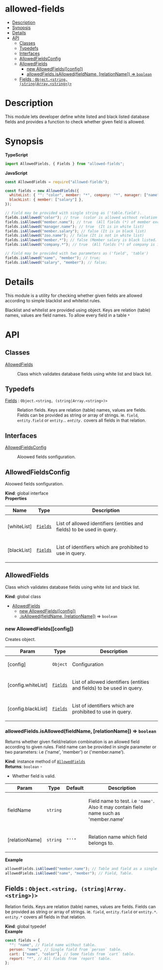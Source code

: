 <!-- DO NOT EDIT README.md (It will be overridden by README.hbs) -->

# allowed-fields

<!-- START doctoc generated TOC please keep comment here to allow auto update -->

<!-- DON'T EDIT THIS SECTION, INSTEAD RE-RUN doctoc TO UPDATE -->

- [Description](#description)
- [Synopsis](#synopsis)
- [Details](#details)
- [API](#api)
  - [Classes](#classes)
  - [Typedefs](#typedefs)
  - [Interfaces](#interfaces)
  - [AllowedFieldsConfig](#allowedfieldsconfig)
  - [AllowedFields](#allowedfields)
    - [new AllowedFields([config])](#new-allowedfieldsconfig)
    - [allowedFields.isAllowed(fieldName, [relationName]) ⇒ <code>boolean</code>](#allowedfieldsisallowedfieldname-relationname-%E2%87%92-codebooleancode)
  - [Fields : <code>Object.&lt;string, (string\|Array.&lt;string&gt;)&gt;</code>](#fields--codeobjectltstring-string%5Carrayltstringgtgtcode)

<!-- END doctoc generated TOC please keep comment here to allow auto update -->

# Description

This module lets developer define white listed and black listed database fields and provides a function to check whether
given field is allowed.

# Synopsis

**TypeScript**

```js
import AllowedFields, { Fields } from "allowed-fields";
```

**JavaScript**

```js
const AllowedFields = require("allowed-fields");
```

```js
const fields = new AllowedFields({
  whiteList: { "": "color", member: "*", company: "*", manager: ["name"] },
  blackList: { member: ["salary"] },
});

// Field may be provided with single string as ('table.field').
fields.isAllowed("color"); // true  (color is allowed without relation name)
fields.isAllowed("member.name"); // true  (All fields (*) of member except 'salary' is allowed)
fields.isAllowed("manager.name"); // true  (It is in white list)
fields.isAllowed("member.salary"); // false (It is in black list)
fields.isAllowed("zoo.name"); // false (It is not in white list)
fields.isAllowed("member.*"); // false (Member salary is black listed. All fields (*) except salary are allowed)
fields.isAllowed("company.*"); // true  (All fields (*) of company is in white list)

// Field may be provided with two parameters as ('field', 'table')
fields.isAllowed("name", "member"); // true;
fields.isAllowed("salary", "member"); // false;
```

# Details

This module is a utility for checking whether given fields are allowed according to simple blacklist and whitelist
rules.

Blacklist and whitelist are provided using object. Keys are relation (table) names, values are field names. To allow
every field in a table `*`

# API

## Classes

<dl>
<dt><a href="#AllowedFields">AllowedFields</a></dt>
<dd><p>Class which validates database fields using white list and black list.</p></dd>
</dl>

## Typedefs

<dl>
<dt><a href="#Fields">Fields</a> : <code>Object.&lt;string, (string|Array.&lt;string&gt;)&gt;</code></dt>
<dd><p>Relation fields. Keys are relation (table) names, values are fields.
Fields can be provided as string or array of strings. ie. <code>field</code>, <code>entity.field</code> or <code>entity.<em></code>.
<code>entity.</em></code> covers all fields in that relation.</p></dd>
</dl>

## Interfaces

<dl>
<dt><a href="#AllowedFieldsConfig">AllowedFieldsConfig</a></dt>
<dd><p>Aloowed fields sonfiguration.</p></dd>
</dl>

<a name="AllowedFieldsConfig"></a>

## AllowedFieldsConfig

<p>Aloowed fields sonfiguration.</p>

**Kind**: global interface  
**Properties**

| Name        | Type                           | Description                                                                   |
| ----------- | ------------------------------ | ----------------------------------------------------------------------------- |
| [whiteList] | [<code>Fields</code>](#Fields) | <p>List of allowed identifiers (entities and fields) to be used in query.</p> |
| [blackList] | [<code>Fields</code>](#Fields) | <p>List of identifiers which are prohibited to use in query.</p>              |

<a name="AllowedFields"></a>

## AllowedFields

<p>Class which validates database fields using white list and black list.</p>

**Kind**: global class

- [AllowedFields](#AllowedFields)
  - [new AllowedFields([config])](#new_AllowedFields_new)
  - [.isAllowed(fieldName, [relationName])](#AllowedFields+isAllowed) ⇒ <code>boolean</code>

<a name="new_AllowedFields_new"></a>

### new AllowedFields([config])

<p>Creates object.</p>

| Param              | Type                           | Description                                                                   |
| ------------------ | ------------------------------ | ----------------------------------------------------------------------------- |
| [config]           | <code>Object</code>            | <p>Configuration</p>                                                          |
| [config.whiteList] | [<code>Fields</code>](#Fields) | <p>List of allowed identifiers (entities and fields) to be used in query.</p> |
| [config.blackList] | [<code>Fields</code>](#Fields) | <p>List of identifiers which are prohibited to use in query.</p>              |

<a name="AllowedFields+isAllowed"></a>

### allowedFields.isAllowed(fieldName, [relationName]) ⇒ <code>boolean</code>

<p>Returns whether given field/relation combination is an allowed field according to given rules.
Field name can be provided in single parameter or two parameters: i.e ('name', 'member')  or ('member.name').</p>

**Kind**: instance method of [<code>AllowedFields</code>](#AllowedFields)  
**Returns**: <code>boolean</code> - <ul>

<li>Whether field is valid.</li>
</ul>  

| Param          | Type                | Default                               | Description                                                                                              |
| -------------- | ------------------- | ------------------------------------- | -------------------------------------------------------------------------------------------------------- |
| fieldName      | <code>string</code> |                                       | <p>Field name to test. i.e <code>'name'</code>. Also it may contain field name such as 'member.name'</p> |
| [relationName] | <code>string</code> | <code>&quot;&#x27;&#x27;&quot;</code> | <p>Relation name which field belongs to.</p>                                                             |

**Example**

```js
allowedFields.isAllowed("member.name"); // Table and field as a single string.
allowedFields.isAllowed("name", "member"); // Field, Table.
```

<a name="Fields"></a>

## Fields : <code>Object.&lt;string, (string\|Array.&lt;string&gt;)&gt;</code>

<p>Relation fields. Keys are relation (table) names, values are fields.
Fields can be provided as string or array of strings. ie. <code>field</code>, <code>entity.field</code> or <code>entity.*</code>.
<code>entity.*</code> covers all fields in that relation.</p>

**Kind**: global typedef  
**Example**

```js
const fields = {
  "": "name", // Field name without table.
  person: "name", // Single field from `person` table.
  cart: ["name", "color"], // Some fields from `cart` table.
  report: "*", // All fields from `report` table.
};
```

